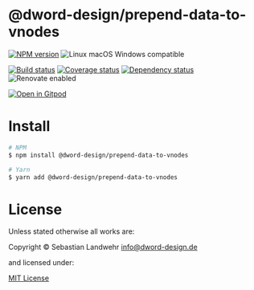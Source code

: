 <!-- TITLE/ -->
# @dword-design/prepend-data-to-vnodes
<!-- /TITLE -->

<!-- BADGES/ -->
[![NPM version](https://img.shields.io/npm/v/@dword-design/prepend-data-to-vnodes.svg)](https://npmjs.org/package/@dword-design/prepend-data-to-vnodes)
![Linux macOS Windows compatible](https://img.shields.io/badge/os-linux%20%7C%C2%A0macos%20%7C%C2%A0windows-blue)

[![Build status](https://img.shields.io/github/workflow/status/dword-design/prepend-data-to-vnodes/build)](https://github.com/dword-design/prepend-data-to-vnodes/actions)
[![Coverage status](https://img.shields.io/coveralls/dword-design/prepend-data-to-vnodes)](https://coveralls.io/github/dword-design/prepend-data-to-vnodes)
[![Dependency status](https://img.shields.io/david/dword-design/prepend-data-to-vnodes)](https://david-dm.org/dword-design/prepend-data-to-vnodes)
![Renovate enabled](https://img.shields.io/badge/renovate-enabled-brightgreen)

[![Open in Gitpod](https://gitpod.io/button/open-in-gitpod.svg)](https://gitpod.io/#https://github.com/dword-design/prepend-data-to-vnodes)
<!-- /BADGES -->

<!-- DESCRIPTION/ -->

<!-- /DESCRIPTION -->

<!-- INSTALL/ -->
# Install

```bash
# NPM
$ npm install @dword-design/prepend-data-to-vnodes

# Yarn
$ yarn add @dword-design/prepend-data-to-vnodes
```
<!-- /INSTALL -->

<!-- LICENSE/ -->
# License

Unless stated otherwise all works are:

Copyright &copy; Sebastian Landwehr <info@dword-design.de>

and licensed under:

[MIT License](https://opensource.org/licenses/MIT)
<!-- /LICENSE -->
